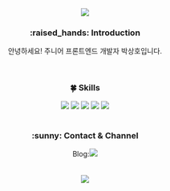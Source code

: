 <div align=center>
<img src="https://capsule-render.vercel.app/api?type=rounded&color=auto&height=150&section=header&text=Hopak's%20Hub" />
  <h3>:raised_hands: Introduction</h3>
  <p>안녕하세요! 주니어 프론트엔드 개발자 박상호입니다.</p>
  <br/>
  <h3>🍀 Skills</h3>
  <div>
  <a href="https://hopak-e.tistory.com/" target="_blank"><img src="https://img.shields.io/badge/React-61DAFB?style=flat&logo=React&logoColor=white"/></a>
  <a href="https://hopak-e.tistory.com/" target="_blank"><img src="https://img.shields.io/badge/React Query-FF4154?style=flat&logo=React Query&logoColor=white"/></a>
    <a href="https://hopak-e.tistory.com/" target="_blank"><img src="https://img.shields.io/badge/TypeScript-3178C6?style=flat&logo=TypeScript&logoColor=white"/></a>
    <a href="https://hopak-e.tistory.com/" target="_blank"><img src="https://img.shields.io/badge/styled-components-DB7093?style=flat&logo=styled-components&logoColor=white"/></a>
    <a href="https://hopak-e.tistory.com/" target="_blank"><img src="https://img.shields.io/badge/Tailwind CSS-06B6D4?style=flat&logo=Tailwind CSS&logoColor=white"/></a>
    </div>
    <br/>
  <h3>:sunny: Contact & Channel</h3>
  <div justify=center>
Blog:<a href="https://hopak-e.tistory.com/" target="_blank"><img src="https://img.shields.io/badge/Tistory-000000?style=flat&logo=Tistory&logoColor=white"/></a>
  </div>
    <br/>
    <br/>
  <picture>
<source 
  srcset="https://github-readme-stats.vercel.app/api?username=hopak-e&show_icons=true&theme=dark"
  media="(prefers-color-scheme: dark)"
/>
<source
  srcset="https://github-readme-stats.vercel.app/api?username=hopak-e&show_icons=true"
  media="(prefers-color-scheme: light), (prefers-color-scheme: no-preference)"
/>
<img src="https://github-readme-stats.vercel.app/api?username=hopak-e&show_icons=true" />
</picture>
  
<!-- <a href="https://hopak-e.tistory.com/" target="_blank"><img src="https://img.shields.io/badge/뱃지레이블-배경색?style=뱃지모양&logo=로고&logoColor=로고색상"/></a> -->

<!--
**hopak-e/hopak-e** is a ✨ _special_ ✨ repository because its `README.md` (this file) appears on your GitHub profile.

Here are some ideas to get you started:

- 🔭 I’m currently working on ...
- 🌱 I’m currently learning ...
- 👯 I’m looking to collaborate on ...
- 🤔 I’m looking for help with ...
- 💬 Ask me about ...
- 📫 How to reach me: ...
- 😄 Pronouns: ...
- ⚡ Fun fact: ...
-->
